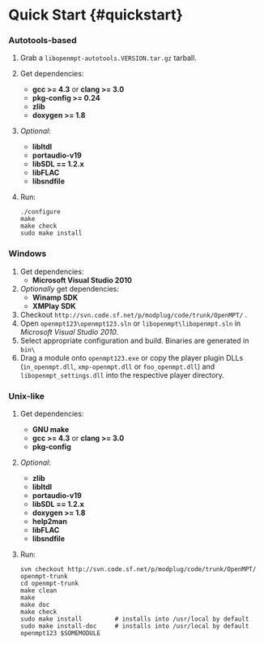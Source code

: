 
Quick Start {#quickstart}
===========


### Autotools-based

 1. Grab a `libopenmpt-autotools.VERSION.tar.gz` tarball.
 2. Get dependencies:
     -  **gcc >= 4.3** or **clang >= 3.0**
     -  **pkg-config >= 0.24**
     -  **zlib**
     -  **doxygen >= 1.8**
 3. *Optional*:
     -  **libltdl**
     -  **portaudio-v19**
     -  **libSDL == 1.2.x**
     -  **libFLAC**
     -  **libsndfile**
 4. Run:
    
        ./configure
        make
        make check
        sudo make install

### Windows

 1. Get dependencies:
     -  **Microsoft Visual Studio 2010**
 2. *Optionally* get dependencies:
     -  **Winamp SDK**
     -  **XMPlay SDK**
 3. Checkout `http://svn.code.sf.net/p/modplug/code/trunk/OpenMPT/` .
 4. Open `openmpt123\openmpt123.sln` or `libopenmpt\libopenmpt.sln` in *Microsoft Visual Studio 2010*.
 5. Select appropriate configuration and build. Binaries are generated in `bin\`
 6. Drag a module onto `openmpt123.exe` or copy the player plugin DLLs (`in_openmpt.dll`, `xmp-openmpt.dll` or `foo_openmpt.dll`) and `libopenmpt_settings.dll` into the respective player directory.

### Unix-like

 1. Get dependencies:
     -  **GNU make**
     -  **gcc >= 4.3** or **clang >= 3.0**
     -  **pkg-config**
 2. *Optional*:
     -  **zlib**
     -  **libltdl**
     -  **portaudio-v19**
     -  **libSDL == 1.2.x**
     -  **doxygen >= 1.8**
     -  **help2man**
     -  **libFLAC**
     -  **libsndfile**
 3. Run:
    
        svn checkout http://svn.code.sf.net/p/modplug/code/trunk/OpenMPT/ openmpt-trunk
        cd openmpt-trunk
        make clean
        make
        make doc
        make check
        sudo make install         # installs into /usr/local by default
        sudo make install-doc     # installs into /usr/local by default
        openmpt123 $SOMEMODULE

